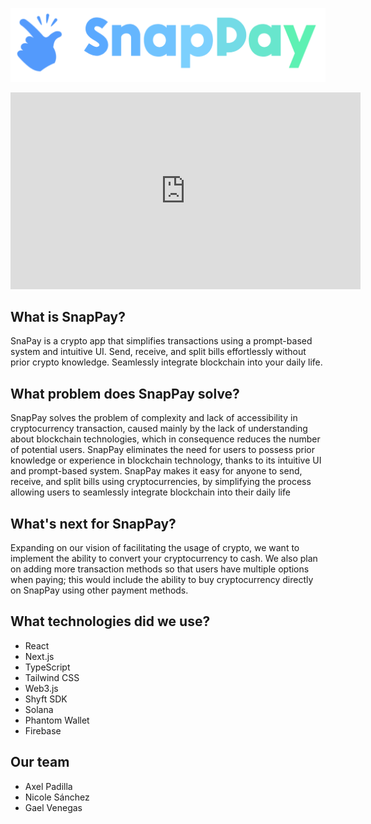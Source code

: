 ![SnapPay](/public/logo.png)

<iframe width="560" height="315" src="https://www.youtube.com/embed/tPB6MAMIWn0" title="YouTube video player" frameborder="0" allow="accelerometer; autoplay; clipboard-write; encrypted-media; gyroscope; picture-in-picture; web-share" allowfullscreen></iframe>

## What is SnapPay?

SnaPay is a crypto app that simplifies transactions using a prompt-based system and intuitive UI. Send, receive, and split bills effortlessly without prior crypto knowledge. Seamlessly integrate blockchain into your daily life.

## What problem does SnapPay solve?

SnapPay solves the problem of complexity and lack of accessibility in cryptocurrency transaction, caused mainly by the lack of understanding about blockchain technologies, which in consequence reduces the number of potential users. SnapPay eliminates the need for users to possess prior knowledge or experience in blockchain technology, thanks to its intuitive UI and prompt-based system. SnapPay makes it easy for anyone to send, receive, and split bills using cryptocurrencies, by simplifying the process allowing users to seamlessly integrate blockchain into their daily life

## What's next for SnapPay?

Expanding on our vision of facilitating the usage of crypto, we want to implement the ability to convert your cryptocurrency to cash. We also plan on adding more transaction methods so that users have multiple options when paying; this would include the ability to buy cryptocurrency directly on SnapPay using other payment methods.

## What technologies did we use?

- React
- Next.js
- TypeScript
- Tailwind CSS
- Web3.js
- Shyft SDK
- Solana
- Phantom Wallet
- Firebase

## Our team

- Axel Padilla
- Nicole Sánchez
- Gael Venegas
